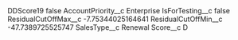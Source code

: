 <?xml version="1.0" encoding="UTF-8"?>
<CustomMetadata xmlns="http://soap.sforce.com/2006/04/metadata" xmlns:xsi="http://www.w3.org/2001/XMLSchema-instance" xmlns:xsd="http://www.w3.org/2001/XMLSchema">
    <label>DDScore19</label>
    <protected>false</protected>
    <values>
        <field>AccountPriority__c</field>
        <value xsi:type="xsd:string">Enterprise</value>
    </values>
    <values>
        <field>IsForTesting__c</field>
        <value xsi:type="xsd:boolean">false</value>
    </values>
    <values>
        <field>ResidualCutOffMax__c</field>
        <value xsi:type="xsd:double">-7.75344025164641</value>
    </values>
    <values>
        <field>ResidualCutOffMin__c</field>
        <value xsi:type="xsd:double">-47.7389725525747</value>
    </values>
    <values>
        <field>SalesType__c</field>
        <value xsi:type="xsd:string">Renewal</value>
    </values>
    <values>
        <field>Score__c</field>
        <value xsi:type="xsd:string">D</value>
    </values>
</CustomMetadata>
